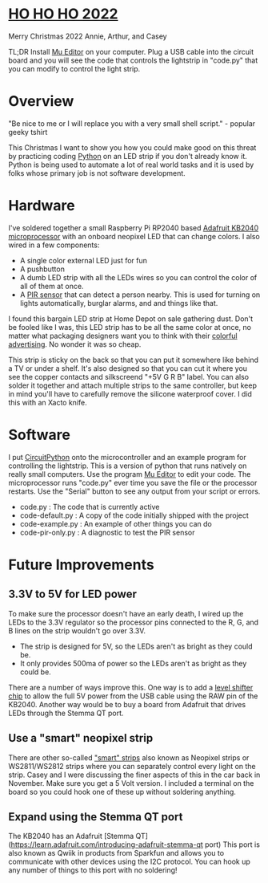 # [HO HO HO 2022](https://github.com/ericzundel/hohoho2022)
Merry Christmas 2022 Annie, Arthur, and Casey

TL;DR Install [Mu Editor](https://codewith.mu/) on your computer. 
Plug a USB cable into the circuit board and you will see the code 
that controls the lightstrip in "code.py" that you can modify to 
control the light strip. 

# Overview
"Be nice to me or I will replace you with a very small shell script." - popular geeky tshirt

This Christmas I want to show you how you could make good on this threat
by practicing coding 
[Python](https://www.coursera.org/articles/what-is-python-used-for-a-beginners-guide-to-using-python) on an LED strip
if you don't already know it.
Python is being used to automate a lot of real world 
tasks and it is used by folks whose primary job is not software development.

# Hardware
I've soldered together a small Raspberry Pi RP2040 based 
[Adafruit KB2040 microprocessor](https://www.adafruit.com/product/5302) with 
an onboard neopixel LED that can change colors.  I also wired 
in a few components:

- A single color external LED just for fun
- A pushbutton
- A dumb LED strip with all the LEDs wires so you can control the color of all
of them at once.  
- A [PIR sensor](https://learn.adafruit.com/pir-passive-infrared-proximity-motion-sensor) that can detect a person nearby. This is used for turning on
lights automatically, burglar alarms, and and things like that.

I found this bargain LED strip at Home Depot on sale gathering dust. Don't be 
fooled like I was, this LED strip has to be all the same color
at once, no matter what packaging designers want you to think with 
their [colorful advertising](https://www.amazon.com/LED-Light-Strip-RGB-Changing-Phone-Remote-Bedroom/dp/B08JH5M6N3). No wonder it was so cheap.

This strip is sticky on the back so that you can put it somewhere like
behind a TV or under a shelf. It's also designed so that you can cut it 
where you see the copper contacts and silkscreend "+5V G R B" label. You
can also solder it together and attach multiple strips to the same controller,
but keep in mind you'll have to carefully remove the silicone waterproof
cover. I did this with an Xacto knife.

# Software
I put [CircuitPython](http://circuitpython.org) onto the microcontroller
and an example program for controlling the lightstrip. This is a version of
python that runs natively on really small computers.  Use the program
[Mu Editor](https://codewith.mu/) to edit your code.  The microprocessor runs
"code.py" ever time you save the file or the processor restarts. Use the
"Serial" button to see any output from your script or errors.

 - code.py : The code that is currently active
 - code-default.py : A copy of the code initially shipped with the project
 - code-example.py : An example of other things you can do
 - code-pir-only.py : A diagnostic to test the PIR sensor

# Future Improvements

## 3.3V  to 5V for LED power
To make sure the processor doesn't have an early death, I wired up the 
LEDs to the 3.3V regulator so the processor pins connected to the R, G, and B
lines on the strip wouldn't go over 3.3V.

- The strip is designed for 5V, so the LEDs aren't as bright as they could be.
- It only provides 500ma of power so the LEDs aren't as bright as they could be.

There are a number of ways improve this.  One way is to add a [level shifter chip](https://learn.adafruit.com/neopixel-levelshifter) to allow the full 5V power from the USB cable using the RAW pin of the KB2040. Another way would be to buy a board from Adafruit that drives LEDs through the Stemma QT port.

## Use a "smart" neopixel strip
There are other so-called ["smart" strips](https://www.amazon.com/ALITOVE-Individual-Addressable-Programmable-Non-Waterproof/dp/B01MG49QKD) 
also known as Neopixel strips or WS2811/WS2812 strips where you can 
separately control every light on the strip. Casey and I were discussing 
the finer aspects of this in the car back in November.  Make sure you get a
5 Volt version. I included a terminal on the board so you could hook one of these up without soldering anything.

## Expand using the Stemma QT port
The KB2040 has an Adafruit [Stemma QT](https://learn.adafruit.com/introducing-adafruit-stemma-qt port)
This port is also known as Qwiik in products from Sparkfun and allows you
to communicate with other devices using the I2C protocol.
You can hook up any number of things to this port with no soldering!
